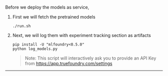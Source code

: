 Before we deploy the models as service,

1. First we will fetch the pretrained models

   ```shell
   ./run.sh
   ```

1. Next, we will log them with experiment tracking section as artifacts
   
   ```shell
   pip install -U "mlfoundry<0.5.0"
   python log_models.py
   ```
   
   > Note: This script will interactively ask you to provide an API Key from https://app.truefoundry.com/settings

---
